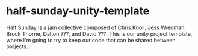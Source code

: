 # half-sunday-unity-template
Half Sunday is a jam collective composed of Chris Knoll, Jess Wiedman, Brock Thorne, Dalton ???, and David ???. This is our unity project template, where I'm going to try to keep our code that can be shared between projects.
